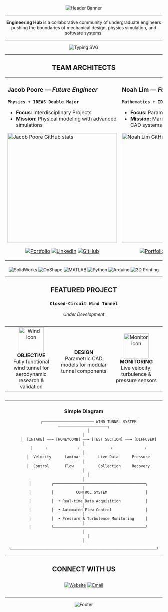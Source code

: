 <div align="center">

![Header Banner](https://capsule-render.vercel.app/api?type=waving&color=0:667eea,100:764ba2&height=200&section=header&text=ENGINEERING%20HUB&fontSize=50&fontColor=ffffff&animation=fadeIn&fontAlignY=35&desc=Undergraduate%20Engineering%20Projects&descAlignY=55&descSize=20)

</div>

---

<div align="center">

**Engineering Hub** is a collaborative community of undergraduate engineers pushing the boundaries of mechanical design, physics simulation, and software systems.

</div>

---

<p align="center">
  <img src="https://readme-typing-svg.demolab.com?font=Fira+Code&weight=600&size=22&pause=1000&color=667EEA&center=true&vCenter=true&random=false&width=800&lines=Mechanical+Engineering;Applied+Physics;Software+Systems;CAD+Design;Simulation+%26+Analysis" alt="Typing SVG" />
</p>

---

## <div align="center">TEAM ARCHITECTS</div>

<table align="center" width="100%">
<tr>

<td width="50%" valign="top" align="left">

### **Jacob Poore** — *Future Engineer*  
**`Physics + IDEAS Double Major`**

- **Focus:** Interdisciplinary Projects  
- **Mission:** Physical modeling with advanced simulations  

<img alt="Jacob Poore GitHub stats" width="350" src="https://github-readme-stats.vercel.app/api/top-langs/?username=Jacob-Poore&layout=compact&theme=radical&hide_border=true&bg_color=0d1117&title_color=667eea&text_color=c9d1d9" />

<div align="center">
  
[![Portfolio](https://img.shields.io/badge/🌐_Portfolio-764ba2?style=for-the-badge&logoColor=white)](https://jacobpoore.wescreates.wesleyan.edu)
[![LinkedIn](https://img.shields.io/badge/💼_LinkedIn-667eea?style=for-the-badge&logo=linkedin&logoColor=white)](https://www.linkedin.com/in/jacobtpoore/) 
[![GitHub](https://img.shields.io/badge/⚡_GitHub-000000?style=for-the-badge&logo=github&logoColor=white)](https://github.com/Jacob-Poore)

</div>

</td>

<td width="50%" valign="top" align="left">

### **Noah Lim** — *Future Engineer*  
**`Mathematics + IDEAS Minor`**

- **Focus:** Parametric Modeling  
- **Mission:** Marine engineering → Advanced CAD systems  

<img alt="Noah Lim GitHub stats" width="350" src="https://github-readme-stats.vercel.app/api/top-langs/?username=noahlim&layout=compact&theme=radical&hide_border=true&bg_color=0d1117&title_color=667eea&text_color=c9d1d9" />

<div align="center">
  
[![Portfolio](https://img.shields.io/badge/🌐_Portfolio-764ba2?style=for-the-badge&logoColor=white)](https://jacobpoore.wescreates.wesleyan.edu/collab)
[![LinkedIn](https://img.shields.io/badge/💼_LinkedIn-667eea?style=for-the-badge&logo=linkedin&logoColor=white)](https://www.linkedin.com/in/lim-noah/) 
[![GitHub](https://img.shields.io/badge/⚡_GitHub-000000?style=for-the-badge&logo=github&logoColor=white)](https://github.com/Noah-Lim)

</div>



</td>

</tr>
</table>

<div align="center" style="margin-top: 20px;">

![SolidWorks](https://img.shields.io/badge/-SolidWorks-FF6B35?style=flat-square&logo=dassault-systemes&logoColor=white) 
![OnShape](https://img.shields.io/badge/-OnShape-0696D7?style=flat-square&logoColor=white) 
![MATLAB](https://img.shields.io/badge/-MATLAB-0076A8?style=flat-square&logo=mathworks&logoColor=white) 
![Python](https://img.shields.io/badge/-Python-3776AB?style=flat-square&logo=python&logoColor=white) 
![Arduino](https://img.shields.io/badge/-Arduino-00979D?style=flat-square&logo=arduino&logoColor=white) 
![3D Printing](https://img.shields.io/badge/-3D_Printing-FF6B35?style=flat-square&logo=3dprinting&logoColor=white)

</div>


---

## <div align="center">FEATURED PROJECT</div>

<div align="center">

### **`Closed-Circuit Wind Tunnel`**
*Under Development*

</div>

<table align="center" width="90%" style="margin: 30px auto;">
<tr>

<td width="33%" align="center">
<img width="80" src="https://img.icons8.com/nolan/96/wind.png" alt="Wind icon"/>  
<br>
<strong>OBJECTIVE</strong><br>
Fully functional wind tunnel for aerodynamic research & validation
</td>

<td width="33%" align="center">
<br>
<strong>DESIGN</strong><br>
Parametric CAD models for modular tunnel components
</td>

<td width="33%" align="center">
<img width="80" src="https://img.icons8.com/nolan/96/dashboard.png" alt="Monitor icon"/>  
<br>
<strong>MONITORING</strong><br>
Live velocity, turbulence & pressure sensors
</td>

</tr>
</table>

---

<div align="center">

### **Simple Diagram**

</div>

<div align="center">

```
    ╭─────────────────────── WIND TUNNEL SYSTEM ──────────────────────╮
    │                                                                 │
    │  [INTAKE] ──→ [HONEYCOMB] ──→ [TEST SECTION] ──→ [DIFFUSER]     │
    │      ↓             ↓              ↓              ↓              │
    │  Velocity      Laminar        Live Data      Pressure           │
    │  Control       Flow           Collection     Recovery           │
    │                                                                 │
    │         ╭─────────────────────────────────────────╮             │
    │         │          CONTROL SYSTEM                 │             │
    │         │  • Real-time Data Acquisition           │             │
    │         │  • Automated Flow Control               │             │
    │         │  • Pressure & Turbulence Monitoring     │             │
    │         ╰─────────────────────────────────────────╯             │
    │                                                                 │
    ╰─────────────────────────────────────────────────────────────────╯
```

</div>

---

## <div align="center">CONNECT WITH US</div>

<div align="center" style="margin: 30px 0;">

[![Website](https://img.shields.io/badge/🌐_Portfolio-764ba2?style=for-the-badge&logoColor=white)](https://JN-Engineering.github.io)
[![Email](https://img.shields.io/badge/📧_Contact_Team-764ba2?style=for-the-badge&logo=gmail&logoColor=white)](mailto:jpoore@wesleyan.edu)

</div>

---

<div align="center">

![Footer](https://capsule-render.vercel.app/api?type=waving&color=0:764ba2,100:667eea&height=120&section=footer)

</div>
